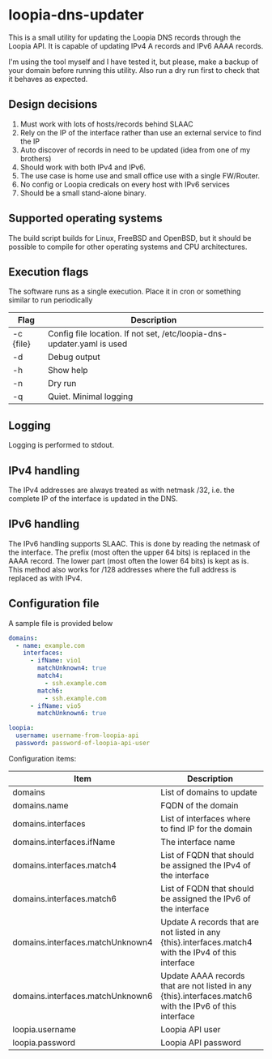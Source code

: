 # loopia-dns-updater

This is a small utility for updating the Loopia DNS records through
the Loopia API. It is capable of updating IPv4 A records and IPv6
AAAA records.

I'm using the tool myself and I have tested it, but please, make a backup of your
domain before running this utility. Also run a dry run first to check
that it behaves as expected.

## Design decisions

1. Must work with lots of hosts/records behind SLAAC
2. Rely on the IP of the interface rather than use an
   external service to find the IP
3. Auto discover of records in need to be updated
   (idea from one of my brothers)
4. Should work with both IPv4 and IPv6.
5. The use case is home use and small office use with a single FW/Router.
6. No config or Loopia credicals on every host with IPv6 services
7. Should be a small stand-alone binary.

## Supported operating systems

The build script builds for Linux, FreeBSD and OpenBSD, but it should be
possible to compile for other operating systems and CPU architectures.

## Execution flags

The software runs as a single execution. Place it in cron or something similar
to run periodically

| Flag      | Description                                                            |
|-----------|------------------------------------------------------------------------|
| -c {file} | Config file location. If not set, /etc/loopia-dns-updater.yaml is used |
| -d        | Debug output                                                           |
| -h        | Show help                                                              |
| -n        | Dry run                                                                |
| -q        | Quiet. Minimal logging                                                 |

## Logging

Logging is performed to stdout.

## IPv4 handling

The IPv4 addresses are always treated as with netmask /32, i.e.
the complete IP of the interface is updated in the DNS.

## IPv6 handling

The IPv6 handling supports SLAAC. This is done by reading the netmask of
the interface. The prefix (most often the upper 64 bits) is replaced
in the AAAA record. The lower part (most often the lower 64 bits) is kept
as is. This method also works for /128 addresses where the full address
is replaced as with IPv4.

## Configuration file

A sample file is provided below

```yaml
domains:
  - name: example.com
    interfaces:
      - ifName: vio1
        matchUnknown4: true
        match4:
          - ssh.example.com
        match6:
          - ssh.example.com
      - ifName: vio5
        matchUnknown6: true

loopia:
  username: username-from-loopia-api
  password: password-of-loopia-api-user
```

Configuration items:

| Item                             | Description                                                                                             |
|----------------------------------|---------------------------------------------------------------------------------------------------------|
| domains                          | List of domains to update                                                                               |
| domains.name                     | FQDN of the domain                                                                                      |
| domains.interfaces               | List of interfaces where to find IP for the domain                                                      |
| domains.interfaces.ifName        | The interface name                                                                                      |
| domains.interfaces.match4        | List of FQDN that should be assigned the IPv4 of the interface                                          |
| domains.interfaces.match6        | List of FQDN that should be assigned the IPv6 of the interface                                          |
| domains.interfaces.matchUnknown4 | Update A records that are not listed in any {this}.interfaces.match4 with the IPv4 of this interface    |
| domains.interfaces.matchUnknown6 | Update AAAA records that are not listed in any {this}.interfaces.match6 with the IPv6 of this interface |
| loopia.username                  | Loopia API user                                                                                         |
| loopia.password                  | Loopia API password                                                                                     |
